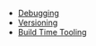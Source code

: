 - [Debugging](Debugging/README.md)
- [Versioning](Versioning/README.md)
- [Build Time Tooling](Build%20Time%20Tooling/README.md)
